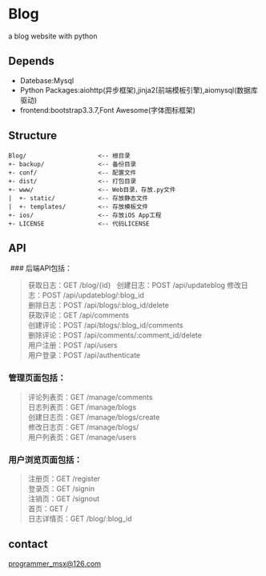 # Blog #
  a blog website with python
   
## Depends ##   
  * Datebase:Mysql  
  * Python Packages:aiohttp(异步框架),jinja2(前端模板引擎),aiomysql(数据库驱动)  
  * frontend:bootstrap3.3.7,Font Awesome(字体图标框架)
 
## Structure ##  
  
    Blog/                    <-- 根目录
    +- backup/               <-- 备份目录
    +- conf/                 <-- 配置文件
    +- dist/                 <-- 打包目录
    +- www/                  <-- Web目录，存放.py文件
    |  +- static/            <-- 存放静态文件
    |  +- templates/         <-- 存放模板文件
    +- ios/                  <-- 存放iOS App工程
    +- LICENSE               <-- 代码LICENSE

## API ##
  ### 后端API包括：
> 获取日志：GET /blog/{id}  
> 创建日志：POST /api/updateblog 
> 修改日志：POST /api/updateblog/:blog_id  
> 删除日志：POST /api/blogs/:blog_id/delete  
> 获取评论：GET /api/comments  
> 创建评论：POST /api/blogs/:blog_id/comments  
> 删除评论：POST /api/comments/:comment_id/delete  
> 用户注册：POST /api/users  
> 用户登录：POST /api/authenticate 
  ### 管理页面包括：
> 评论列表页：GET /manage/comments  
> 日志列表页：GET /manage/blogs  
> 创建日志页：GET /manage/blogs/create  
> 修改日志页：GET /manage/blogs/  
> 用户列表页：GET /manage/users  
  ### 用户浏览页面包括：
> 注册页：GET /register   
> 登录页：GET /signin   
> 注销页：GET /signout   
> 首页：GET /   
> 日志详情页：GET /blog/:blog_id      

## contact ##  
  programmer_msx@126.com
